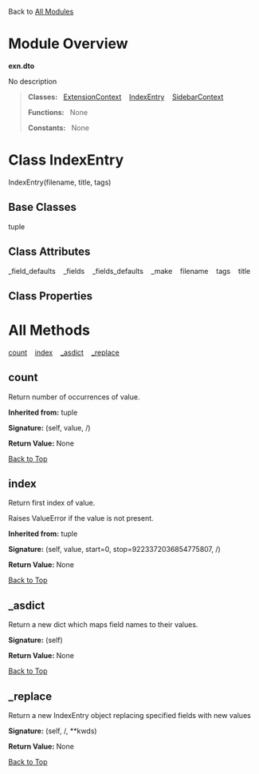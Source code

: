 Back to [All Modules](https://pyrustic.github.com/blob/master/docs/modules/README.md#readme)

# Module Overview

**exn.dto**
 
No description

> **Classes:** &nbsp; [ExtensionContext](https://pyrustic.github.com/blob/master/docs/modules/content/exn.dto/content/classes/ExtensionContext.md#class-extensioncontext) &nbsp;&nbsp; [IndexEntry](https://pyrustic.github.com/blob/master/docs/modules/content/exn.dto/content/classes/IndexEntry.md#class-indexentry) &nbsp;&nbsp; [SidebarContext](https://pyrustic.github.com/blob/master/docs/modules/content/exn.dto/content/classes/SidebarContext.md#class-sidebarcontext)
>
> **Functions:** &nbsp; None
>
> **Constants:** &nbsp; None

# Class IndexEntry
IndexEntry(filename, title, tags)

## Base Classes
tuple

## Class Attributes
\_field\_defaults &nbsp;&nbsp; \_fields &nbsp;&nbsp; \_fields\_defaults &nbsp;&nbsp; \_make &nbsp;&nbsp; filename &nbsp;&nbsp; tags &nbsp;&nbsp; title

## Class Properties


# All Methods
[count](#count) &nbsp;&nbsp; [index](#index) &nbsp;&nbsp; [\_asdict](#_asdict) &nbsp;&nbsp; [\_replace](#_replace)

## count
Return number of occurrences of value.

**Inherited from:** tuple

**Signature:** (self, value, /)





**Return Value:** None

[Back to Top](#module-overview)


## index
Return first index of value.

Raises ValueError if the value is not present.

**Inherited from:** tuple

**Signature:** (self, value, start=0, stop=9223372036854775807, /)





**Return Value:** None

[Back to Top](#module-overview)


## \_asdict
Return a new dict which maps field names to their values.



**Signature:** (self)





**Return Value:** None

[Back to Top](#module-overview)


## \_replace
Return a new IndexEntry object replacing specified fields with new values



**Signature:** (self, /, \*\*kwds)





**Return Value:** None

[Back to Top](#module-overview)



